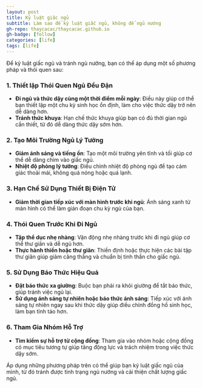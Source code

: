 ```yaml
---
layout: post
title: Kỷ luật giâc ngủ
subtitle: Làm sao để kỷ luật giấc ngủ, không để ngủ nướng
gh-repo: thaycacac/thaycacac.github.io
gh-badge: [follow]
categories: [life]
tags: [life]
---
```


Để kỷ luật giấc ngủ và tránh ngủ nướng, bạn có thể áp dụng một số phương pháp và thói quen sau:

### 1. **Thiết lập Thói Quen Ngủ Đều Đặn**

- **Đi ngủ và thức dậy cùng một thời điểm mỗi ngày**: Điều này giúp cơ thể bạn thiết lập một chu kỳ sinh học ổn định, làm cho việc thức dậy trở nên dễ dàng hơn.
- **Tránh thức khuya**: Hạn chế thức khuya giúp bạn có đủ thời gian ngủ cần thiết, từ đó dễ dàng thức dậy sớm hơn.

### 2. **Tạo Môi Trường Ngủ Lý Tưởng**

- **Giảm ánh sáng và tiếng ồn**: Tạo một môi trường yên tĩnh và tối giúp cơ thể dễ dàng chìm vào giấc ngủ.
- **Nhiệt độ phòng lý tưởng**: Điều chỉnh nhiệt độ phòng ngủ để tạo cảm giác thoải mái, không quá nóng hoặc quá lạnh.

### 3. **Hạn Chế Sử Dụng Thiết Bị Điện Tử**

- **Giảm thời gian tiếp xúc với màn hình trước khi ngủ**: Ánh sáng xanh từ màn hình có thể làm gián đoạn chu kỳ ngủ của bạn.

### 4. **Thói Quen Trước Khi Đi Ngủ**

- **Tập thể dục nhẹ nhàng**: Vận động nhẹ nhàng trước khi đi ngủ giúp cơ thể thư giãn và dễ ngủ hơn.
- **Thực hành thiền hoặc thư giãn**: Thiền định hoặc thực hiện các bài tập thư giãn giúp giảm căng thẳng và chuẩn bị tinh thần cho giấc ngủ.

### 5. **Sử Dụng Báo Thức Hiệu Quả**

- **Đặt báo thức xa giường**: Buộc bạn phải ra khỏi giường để tắt báo thức, giúp tránh việc ngủ lại.
- **Sử dụng ánh sáng tự nhiên hoặc báo thức ánh sáng**: Tiếp xúc với ánh sáng tự nhiên ngay sau khi thức dậy giúp điều chỉnh đồng hồ sinh học, làm bạn tỉnh táo hơn.

### 6. **Tham Gia Nhóm Hỗ Trợ**

- **Tìm kiếm sự hỗ trợ từ cộng đồng**: Tham gia vào nhóm hoặc cộng đồng có mục tiêu tương tự giúp tăng động lực và trách nhiệm trong việc thức dậy sớm.

Áp dụng những phương pháp trên có thể giúp bạn kỷ luật giấc ngủ của mình, từ đó tránh được tình trạng ngủ nướng và cải thiện chất lượng giấc ngủ.
